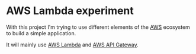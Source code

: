 # AWS Lambda experiment

With this project I'm trying to use different elements of the [AWS](https://aws.amazon.com/) ecosystem to
build a simple application.

It will mainly use [AWS Lambda](https://aws.amazon.com/lambda/) and [AWS API Gateway](https://aws.amazon.com/api-gateway/).
